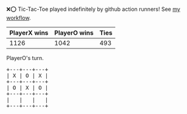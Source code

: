 :x::o: Tic-Tac-Toe played indefinitely by github action runners! See [my workflow](.github/workflows/play.yaml).

|PlayerX wins|PlayerO wins|Ties|
|-|-|-|
|1126|1042|493|

PlayerO's turn.

<pre>
+---+---+---+
| X | O | X |
+---+---+---+
| O | X | O |
+---+---+---+
|   |   |   |
+---+---+---+
</pre>